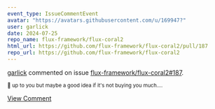 ```yaml
---
event_type: IssueCommentEvent
avatar: "https://avatars.githubusercontent.com/u/169947?"
user: garlick
date: 2024-07-25
repo_name: flux-framework/flux-coral2
html_url: https://github.com/flux-framework/flux-coral2/pull/187
repo_url: https://github.com/flux-framework/flux-coral2
---
```


<a href='https://github.com/garlick' target='_blank'>garlick</a> commented on issue <a href='https://github.com/flux-framework/flux-coral2/pull/187' target='_blank'>flux-framework/flux-coral2#187</a>.

<small>:shrug: up to you but maybe a good idea if it's not buying you much....</small>

<a href='https://github.com/flux-framework/flux-coral2/pull/187' target='_blank'>View Comment</a>